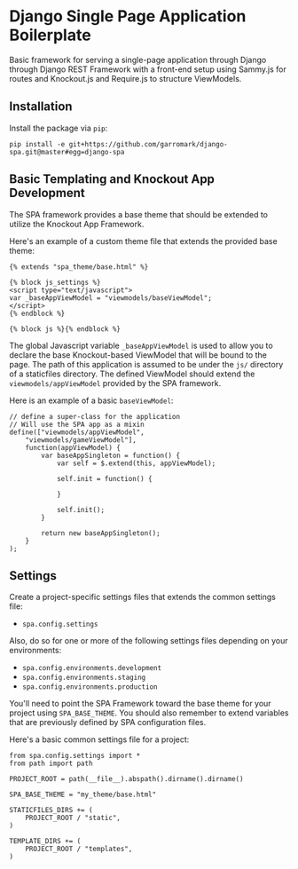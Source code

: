 Django Single Page Application Boilerplate
=======

Basic framework for serving a single-page application through Django through Django REST Framework with a front-end setup using Sammy.js for routes and Knockout.js and Require.js to structure ViewModels.

Installation
----------

Install the package via `pip`:

    pip install -e git+https://github.com/garromark/django-spa.git@master#egg=django-spa

Basic Templating and Knockout App Development
---------------------------------------------

The SPA framework provides a base theme that should be extended to utilize the Knockout App Framework.

Here's an example of a custom theme file that extends the provided base theme:

    {% extends "spa_theme/base.html" %}

    {% block js_settings %}
    <script type="text/javascript">
    var _baseAppViewModel = "viewmodels/baseViewModel";
    </script>
    {% endblock %}

    {% block js %}{% endblock %}

The global Javascript variable `_baseAppViewModel` is used to allow you to declare the base Knockout-based ViewModel that will be bound to the page.  The path of this application is assumed to be under the `js/` directory of a staticfiles directory. The defined ViewModel should extend the `viewmodels/appViewModel` provided by the SPA framework.

Here is an example of a basic `baseViewModel`:

    // define a super-class for the application
    // Will use the SPA app as a mixin
    define(["viewmodels/appViewModel",
        "viewmodels/gameViewModel"],
        function(appViewModel) {
            var baseAppSingleton = function() {
                var self = $.extend(this, appViewModel);
            
                self.init = function() {
                
                }
            
                self.init();
            }
        
            return new baseAppSingleton();
        }
    );

Settings
--------

Create a project-specific settings files that extends the common settings file:

* `spa.config.settings`

Also, do so for one or more of the following settings files depending on your environments:

* `spa.config.environments.development`
* `spa.config.environments.staging`
* `spa.config.environments.production`

You'll need to point the SPA Framework toward the base theme for your project using `SPA_BASE_THEME`.  You should also remember to extend variables that are previously defined by SPA configuration files.

Here's a basic common settings file for a project:

    from spa.config.settings import *
    from path import path

    PROJECT_ROOT = path(__file__).abspath().dirname().dirname()

    SPA_BASE_THEME = "my_theme/base.html"

    STATICFILES_DIRS += (
        PROJECT_ROOT / "static",
    )

    TEMPLATE_DIRS += (
        PROJECT_ROOT / "templates",
    )

